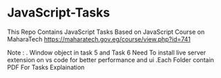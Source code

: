 # JavaScript-Tasks

This Repo Contains JavaScript Tasks Based on JavaScript Course on MaharaTech https://maharatech.gov.eg/course/view.php?id=741

Note :
. Window object in task 5 and Task 6 Need To install live server extension on vs code for better performance and ui
.Each Folder contain PDF For Tasks Explaination
